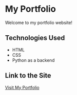 # My Portfolio
Welcome to my portfolio website!

## Technologies Used
- HTML
- CSS
- Python as a backend

## Link to the Site
[Visit My Portfolio]( https://ramprosad2.github.io/portfolio/)
